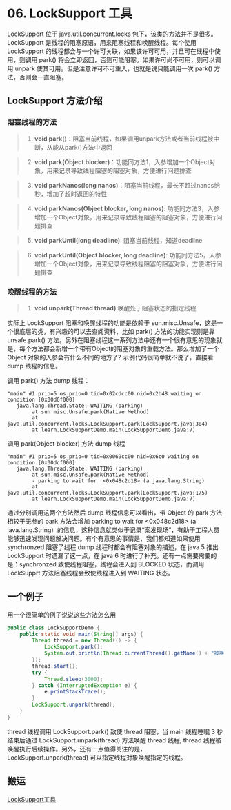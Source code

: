 # 06. LockSupport 工具

LockSupport 位于 java.util.concurrent.locks 包下，该类的方法并不是很多。LockSupport 是线程的阻塞原语，用来阻塞线程和唤醒线程。每个使用 LockSupport 的线程都会与一个许可关联，如果该许可可用，并且可在线程中使用，则调用 park() 将会立即返回，否则可能阻塞。如果许可尚不可用，则可以调用 unpark 使其可用。但是注意许可不可重入，也就是说只能调用一次 park() 方法，否则会一直阻塞。


## LockSupport 方法介绍

### 阻塞线程的方法 

>1. **void park()**：阻塞当前线程，如果调用unpark方法或者当前线程被中断，从能从park()方法中返回

>2. **void park(Object blocker)**：功能同方法1，入参增加一个Object对象，用来记录导致线程阻塞的阻塞对象，方便进行问题排查

>3. **void parkNanos(long nanos)**：阻塞当前线程，最长不超过nanos纳秒，增加了超时返回的特性

>4. **void parkNanos(Object blocker, long nanos)**: 功能同方法3，入参增加一个Object对象，用来记录导致线程阻塞的阻塞对象，方便进行问题排查

>5. **void parkUntil(long deadline)**: 阻塞当前线程，知道deadline

>6. **void parkUntil(Object blocker, long deadline)**: 功能同方法5，入参增加一个Object对象，用来记录导致线程阻塞的阻塞对象，方便进行问题排查


### 唤醒线程的方法
>1. **void unpark(Thread thread)**:唤醒处于阻塞状态的指定线程


实际上 LockSupport 阻塞和唤醒线程的功能是依赖于 sun.misc.Unsafe，这是一个很底层的类，有兴趣的可以去查阅资料，比如 park() 方法的功能实现则是靠 unsafe.park() 方法。另外在阻塞线程这一系列方法中还有一个很有意思的现象就是，每个方法都会新增一个带有Object的阻塞对象的重载方法。那么增加了一个 Object 对象的入参会有什么不同的地方了? 示例代码很简单就不说了，直接看 dump 线程的信息。


调用 park() 方法 dump 线程：
```
"main" #1 prio=5 os_prio=0 tid=0x02cdcc00 nid=0x2b48 waiting on condition [0x00d6f000]
   java.lang.Thread.State: WAITING (parking)
        at sun.misc.Unsafe.park(Native Method)
        at java.util.concurrent.locks.LockSupport.park(LockSupport.java:304)
        at learn.LockSupportDemo.main(LockSupportDemo.java:7)
```

调用 park(Object blocker) 方法 dump 线程
```
"main" #1 prio=5 os_prio=0 tid=0x0069cc00 nid=0x6c0 waiting on condition [0x00dcf000]
   java.lang.Thread.State: WAITING (parking)
        at sun.misc.Unsafe.park(Native Method)
        - parking to wait for  <0x048c2d18> (a java.lang.String)
        at java.util.concurrent.locks.LockSupport.park(LockSupport.java:175)
        at learn.LockSupportDemo.main(LockSupportDemo.java:7)
```

通过分别调用这两个方法然后 dump 线程信息可以看出，带 Object 的 park 方法相较于无参的 park 方法会增加 parking to wait for <0x048c2d18> (a java.lang.String）的信息，这种信息就类似于记录“案发现场”，有助于工程人员能够迅速发现问题解决问题。有个有意思的事情是，我们都知道如果使用 synchronzed 阻塞了线程 dump 线程时都会有阻塞对象的描述，在 java 5 推出 LockSupport 时遗漏了这一点，在 java 6 时进行了补充。还有一点需要需要的是：synchronzed 致使线程阻塞，线程会进入到 BLOCKED 状态，而调用 LockSupprt 方法阻塞线程会致使线程进入到 WAITING 状态。


## 一个例子
用一个很简单的例子说说这些方法怎么用
```java
public class LockSupportDemo {
    public static void main(String[] args) {
        Thread thread = new Thread(() -> {
            LockSupport.park();
            System.out.println(Thread.currentThread().getName() + "被唤醒");
        });
        thread.start();
        try {
            Thread.sleep(3000);
        } catch (InterruptedException e) {
            e.printStackTrace();
        }
        LockSupport.unpark(thread);
    }
}
```
thread 线程调用 LockSupport.park() 致使 thread 阻塞，当 main 线程睡眠 3 秒结束后通过 LockSupport.unpark(thread) 方法唤醒 thread 线程, thread 线程被唤醒执行后续操作。另外，还有一点值得关注的是，LockSupport.unpark(thread) 可以指定线程对象唤醒指定的线程。

## 搬运
[LockSupport工具](https://www.jianshu.com/p/9677a754cf60)